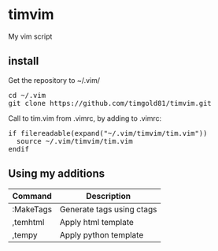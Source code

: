 # timvim
My vim script
## install
Get the repository to ~/.vim/ 
<pre>
cd ~/.vim
git clone https://github.com/timgold81/timvim.git
</pre>
Call to tim.vim from .vimrc, by adding to .vimrc:
<pre>
if filereadable(expand("~/.vim/timvim/tim.vim"))
  source ~/.vim/timvim/tim.vim
endif
</pre>
## Using my additions

Command | Description
---|---
:MakeTags | Generate tags using ctags
,temhtml | Apply html template
,tempy | Apply python template
